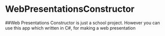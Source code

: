 # WebPresentationsConstructor
##Web Presentations Constructor is just a school project. However you can use this app which written in C#, for making a web presentation
